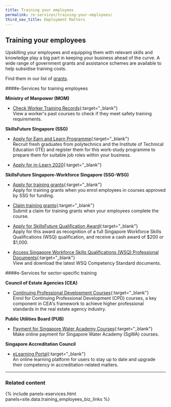 ```yaml
---
title: Training your employees
permalink: /e-services/training-your-employees/
third_nav_title: Employment Matters
---
```


## Training your employees

Upskilling your employees and equipping them with relevant skills and knowledge play a big part in keeping your business ahead of the curve. A wide range of government grants and assistance schemes are available to help subsidise training costs.

Find them in our list of [grants](/gov-assist/grants/).

####e-Services for training employees

**Ministry of Manpower (MOM)**

- [Check Worker Training Records](https://www.mom.gov.sg/eservices/services/check-worker-training-records){:target="_blank"}
  <br>View a worker's past courses to check if they meet safety training requirements.

**SkillsFuture Singapore (SSG)**

- [Apply for Earn and Learn Programme](#){:target="_blank"}
  <br>Recruit fresh graduates from polytechnics and the Institute of Technical Education (ITE) and register them for this work-study programme to prepare them for suitable job roles within your business.

- [Apply for in-Learn 2020](#){:target="_blank"}
  <br>

**SkillsFuture Singapore-Workforce Singapore (SSG-WSG)**

- [Apply for training grants](https://eponline.mom.gov.sg/epol/PEPOLUAMT012DisplayAction.do){:target="_blank"}
  <br>Apply for training grants when you enrol employees in courses approved by SSG for funding.

- [Claim training grants](https://psgsfts.enterprisejobskills.gov.sg/Callbackhandler/Prelogin.aspx){:target="_blank"}
  <br>Submit a claim for training grants when your employees complete the course.

- [Apply for SkillsFuture Qualification Award](https://programmes.myskillsfuture.gov.sg/QualificationAward/ProgrammeDetails.aspx){:target="_blank"}
  <br>Apply for this award as recognition of a full Singapore Workforce Skills Qualifications (WSQ) qualification, and receive a cash award of $200 or $1,000.

- [Access Singapore Workforce Skills Qualifications (WSQ) Professional Documents](https://www.skillsconnect.gov.sg/sop/portal/Help&Resources/WSQ%20Resource%20Library/WSQ%20Professional%20Documents/cs.jsp){:target="_blank"}
  <br>View and download the latest WSQ Competency Standard documents.

####e-Services for sector-specific training

**Council of Estate Agencies (CEA)**

- [Continuing Professional Development Courses](https://www.cea.gov.sg/cpd){:target="_blank"}
  <br>Enrol for Continuing Professional Development (CPD) courses, a key component in CEA's framework to achieve higher professional standards in the real estate agency industry.

**Public Utilities Board (PUB)**

- [Payment for Singapore Water Academy Courses](https://app.pub.gov.sg/epay/Pages/PaySGWaterAcademyCourses.aspx){:target="_blank"}
  <br>Make online payment for Singapore Water Academy (SgWA) courses.

**Singapore Accreditation Council**

- [eLearning Portal](https://lms.wizlearn.com/sacelearning/Login/Login.aspx?returnUrl=/sacelearning/){:target="_blank"}
  <br>An online learning platform for users to stay up to date and upgrade their competency in accreditation-related matters.

---

### Related content

{% include panels-eservices.html panels=site.data.training_employees_biz_links %}
